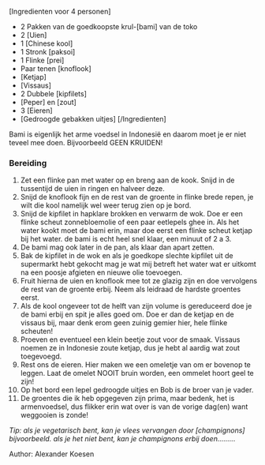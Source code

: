 [Ingredienten voor 4 personen]
* 2 Pakken van de goedkoopste krul-[bami] van de toko
* 2 [Uien]
* 1 [Chinese kool]
* 1 Stronk [paksoi]
* 1 Flinke [prei]
* Paar tenen [knoflook]
* [Ketjap]
* [Vissaus]
* 2 Dubbele [kipfilets]
* [Peper] en [zout] 
* 3 [Eieren]
* [Gedroogde gebakken uitjes]
[/Ingredienten]

Bami is eigenlijk het arme voedsel in Indonesië en daarom moet je er niet teveel mee doen. Bijvoorbeeld GEEN KRUIDEN!


### Bereiding

1. Zet een flinke pan met water op en breng aan de kook. Snijd in de tussentijd de uien in ringen en halveer deze.
2. Snijd de knoflook fijn en de rest van de groente in flinke brede repen, je wilt die kool namelijk wel weer terug zien op je bord.
3. Snijd de kipfilet in hapklare brokken en verwarm de wok. Doe er een flinke scheut zonnebloemolie of een paar eetlepels ghee in. Als het water kookt moet de bami erin, maar doe eerst een flinke scheut ketjap bij het water. de bami is echt heel snel klaar, een minuut of 2 a 3.
4. De bami mag ook later in de pan, als klaar dan apart zetten.
5. Bak de kipfilet in de wok en als je goedkope slechte kipfilet uit de supermarkt hebt gekocht mag je wat mij betreft het water wat er uitkomt na een poosje afgieten en nieuwe olie toevoegen.
6. Fruit hierna de uien en knoflook mee tot ze glazig zijn en doe vervolgens de rest van de groente erbij. Neem als leidraad de hardste groentes eerst.
7. Als de kool ongeveer tot de helft van zijn volume is gereduceerd doe je de bami erbij en spit je alles goed om. Doe er dan de ketjap en de vissaus bij, maar denk erom geen zuinig gemier hier, hele flinke scheuten!
8. Proeven en eventueel een klein beetje zout voor de smaak. Vissaus noemen ze in Indonesie zoute ketjap, dus je hebt al aardig wat zout toegevoegd.
9. Rest ons de eieren. Hier maken we een omeletje van om er bovenop te leggen. Laat de omelet NOOIT bruin worden, een ommelet hoort geel te zijn!
10. Op het bord een lepel gedroogde uitjes en Bob is de broer van je vader.
11. De groentes die ik heb opgegeven zijn prima, maar bedenk, het is armenvoedsel, dus flikker erin wat over is van de vorige dag(en) want weggooien is zonde!

*Tip: als je vegetarisch bent, kan je vlees vervangen door [champignons] bijvoorbeeld. als je het niet bent, kan je champignons erbij doen.........*

Author: Alexander Koesen